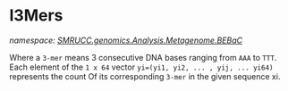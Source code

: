 ﻿# I3Mers
_namespace: [SMRUCC.genomics.Analysis.Metagenome.BEBaC](./index.md)_

Where a ``3-mer`` means 3 consecutive DNA bases ranging from ``AAA`` to ``TTT``. 
 Each element of the ``1 x 64`` vector ``yi=(yi1, yi2, ... , yij, ... yi64)`` 
 represents the count Of its corresponding ``3-mer`` in the given sequence xi.




